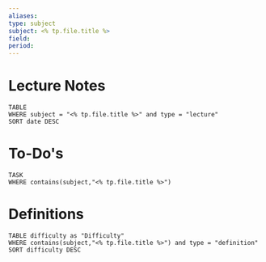 ```yaml
---
aliases:
type: subject
subject: <% tp.file.title %>
field:
period:
---
```

# Lecture Notes

```dataview
TABLE 
WHERE subject = "<% tp.file.title %>" and type = "lecture"
SORT date DESC
```

# To-Do's

```dataview
TASK
WHERE contains(subject,"<% tp.file.title %>")
```


# Definitions

```dataview
TABLE difficulty as "Difficulty"
WHERE contains(subject,"<% tp.file.title %>") and type = "definition"
SORT difficulty DESC
```
